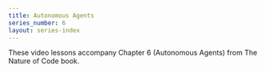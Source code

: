 ```yaml
---
title: Autonomous Agents
series_number: 6
layout: series-index
---
```

These video lessons accompany Chapter 6 (Autonomous Agents) from The Nature of Code book.

